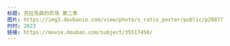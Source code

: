 ```yaml
---
标题: 克拉克森的农场 第二季
图片: https://img3.doubanio.com/view/photo/s_ratio_poster/public/p2887763027.jpg
时时: 2023
链接: https://movie.douban.com/subject/35517450/
---
```


